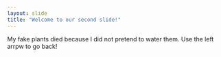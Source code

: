 ```yaml
---
layout: slide
title: "Welcome to our second slide!"
---
```

My fake plants died because I did not pretend to water them.
Use the left arrpw to go back!
